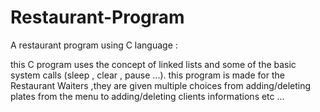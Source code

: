 # Restaurant-Program
A restaurant program using C language  :

this C program uses the concept of linked lists  and some of the basic system calls
(sleep , clear , pause ...). this program is made for the Restaurant Waiters ,they are given 
multiple choices from adding/deleting plates from the menu to adding/deleting clients informations
etc ...
